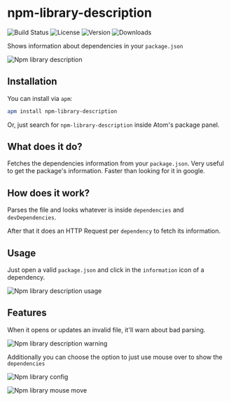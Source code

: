 # npm-library-description
![Build Status](https://img.shields.io/circleci/project/github/victorhqc/npm-library-description/master.svg) ![License](https://img.shields.io/apm/l/npm-library-description.svg) ![Version](https://img.shields.io/apm/v/npm-library-description.svg) ![Downloads](https://img.shields.io/apm/dm/npm-library-description.svg)

Shows information about dependencies in your `package.json`

![Npm library description](https://i.imgur.com/qsHs5uT.png)

## Installation

You can install via `apm`:
```sh
apm install npm-library-description
```

Or, just search for `npm-library-description` inside Atom's package panel.

## What does it do?
Fetches the dependencies information from your `package.json`. Very useful to get the package's
information. Faster than looking for it in google.

## How does it work?
Parses the file and looks whatever is inside `dependencies` and `devDependencies`.

After that it does an HTTP Request per `dependency` to fetch its information.

## Usage
Just open a valid `package.json` and click in the `information` icon of a dependency.

![Npm library description usage](https://i.imgur.com/ashyBYZ.gif)

## Features

When it opens or updates an invalid file, it'll warn about bad parsing.

![Npm library description warning](https://i.imgur.com/UqAjTDH.gif)

Additionally you can choose the option to just use mouse over to show the `dependencies`

![Npm library config](https://i.imgur.com/usARZl3.png)

![Npm library mouse move](https://i.imgur.com/wBOLg9o.gif)
